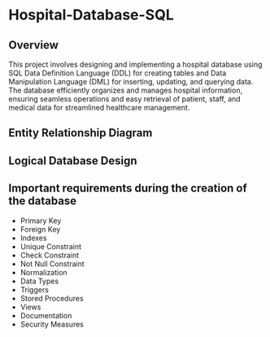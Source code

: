 # Hospital-Database-SQL

## Overview
This project involves designing and implementing a hospital database using SQL Data Definition Language (DDL) for creating tables and Data Manipulation Language (DML) for inserting, updating, and querying data. The database efficiently organizes and manages hospital information, ensuring seamless operations and easy retrieval of patient, staff, and medical data for streamlined healthcare management.

## Entity Relationship Diagram


## Logical Database Design




## Important requirements during the creation of the database
- Primary Key
- Foreign Key
- Indexes
- Unique Constraint
- Check Constraint
- Not Null Constraint
- Normalization
- Data Types
- Triggers
- Stored Procedures
- Views
- Documentation
- Security Measures
